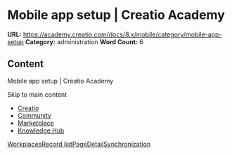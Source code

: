 # Mobile app setup | Creatio Academy

**URL:** https://academy.creatio.com/docs/8.x/mobile/category/mobile-app-setup
**Category:** administration **Word Count:** 6

## Content

Mobile app setup | Creatio Academy

Skip to main content

- [Creatio](https://www.creatio.com/)
- [Community](https://community.creatio.com/)
- [Marketplace](https://marketplace.creatio.com/)
- [Knowledge Hub](https://knowledge-hub.creatio.com/)

[Workplaces](/docs/8.x/mobile/mobile-app-setup/set-up-mobile-app-workplaces)[Record list](/docs/8.x/mobile/mobile-app-setup/set-up-mobile-application-section-list)[Page](/docs/8.x/mobile/mobile-app-setup/set-up-mobile-application-section-page)[Detail](/docs/8.x/mobile/mobile-app-setup/set-up-mobile-application-detail)[Synchronization](/docs/8.x/mobile/mobile-app-setup/synchronization)
